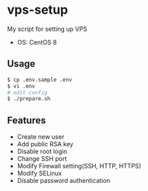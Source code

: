 # vps-setup

My script for setting up VPS

- OS: CentOS 8

## Usage

```bash
$ cp .env.sample .env
$ vi .env
# edit config
$ ./prepare.sh
```

## Features

- Create new user
- Add public RSA key
- Disable root login
- Change SSH port
- Modify Firewall setting(SSH, HTTP, HTTPS)
- Modify SELinux
- Disable password authentication
